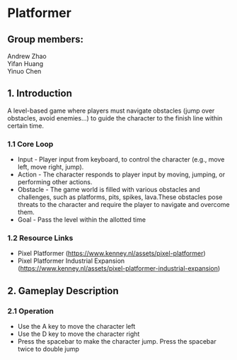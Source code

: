 # Platformer

## Group members:
Andrew Zhao <br>
Yifan Huang <br>
Yinuo Chen

## 1. Introduction
A level-based game where players must navigate obstacles (jump over obstacles, avoid enemies...) to guide the character to the finish line within certain time.

### 1.1 Core Loop
- Input - Player input from keyboard, to control the character (e.g., move left, move right, jump).
- Action - The character responds to player input by moving, jumping, or performing other actions.
- Obstacle - The game world is filled with various obstacles and challenges, such as platforms, pits, spikes, lava.These obstacles pose threats to the character and require the player to navigate and overcome them.
- Goal - Pass the level within the allotted time

### 1.2 Resource Links
- Pixel Platformer (https://www.kenney.nl/assets/pixel-platformer)
- Pixel Platformer Industrial Expansion (https://www.kenney.nl/assets/pixel-platformer-industrial-expansion)

## 2. Gameplay Description

### 2.1 Operation
- Use the A key to move the character left
- Use the D key to move the character right
- Press the spacebar to make the character jump. Press the spacebar twice to double jump